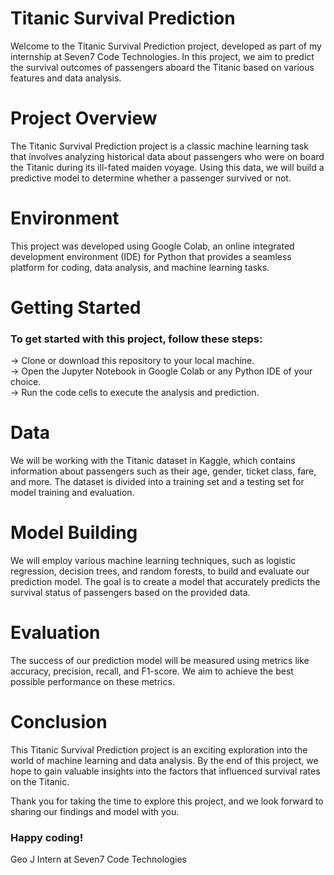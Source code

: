 <h1> Titanic Survival Prediction </h1>
Welcome to the Titanic Survival Prediction project, developed as part of my internship at Seven7 Code Technologies.
In this project, we aim to predict the survival outcomes of passengers aboard the Titanic based on various features and data analysis.

<h1> Project Overview</h1>
The Titanic Survival Prediction project is a classic machine learning task that involves analyzing historical data about passengers who were on board the Titanic during its ill-fated maiden voyage. 
Using this data, we will build a predictive model to determine whether a passenger survived or not.

<h1> Environment </h1>
This project was developed using Google Colab, an online integrated development environment (IDE) for Python that provides a seamless platform for coding, data analysis, and machine learning tasks.

<h1>Getting Started</h1>
<h3>To get started with this project, follow these steps:</h3>

-> Clone or download this repository to your local machine.<br>
-> Open the Jupyter Notebook in Google Colab or any Python IDE of your choice.<br>
-> Run the code cells to execute the analysis and prediction.<br>

<h1>Data</h1>
We will be working with the Titanic dataset in Kaggle, which contains information about passengers such as their age, gender, ticket class, fare, and more.
The dataset is divided into a training set and a testing set for model training and evaluation.

<h1>Model Building</h1>
We will employ various machine learning techniques, such as logistic regression, decision trees, and random forests, to build and evaluate our prediction model.
The goal is to create a model that accurately predicts the survival status of passengers based on the provided data.

<h1>Evaluation</h1>
The success of our prediction model will be measured using metrics like accuracy, precision, recall, and F1-score.
We aim to achieve the best possible performance on these metrics.

<h1>Conclusion</h1>
This Titanic Survival Prediction project is an exciting exploration into the world of machine learning and data analysis.
By the end of this project, we hope to gain valuable insights into the factors that influenced survival rates on the Titanic.

Thank you for taking the time to explore this project, and we look forward to sharing our findings and model with you.

<h3>Happy coding!</h3>

Geo J
Intern at Seven7 Code Technologies
